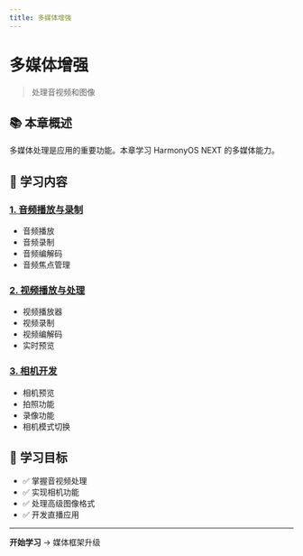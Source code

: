 ```yaml
---
title: 多媒体增强
---
```


# 多媒体增强

> 处理音视频和图像

## 📚 本章概述

多媒体处理是应用的重要功能。本章学习 HarmonyOS NEXT 的多媒体能力。

## 📖 学习内容

### [1. 音频播放与录制](01-音频播放与录制.md)
- 音频播放
- 音频录制
- 音频编解码
- 音频焦点管理

### [2. 视频播放与处理](02-视频播放与处理.md)
- 视频播放器
- 视频录制
- 视频编解码
- 实时预览

### [3. 相机开发](03-相机开发.md)
- 相机预览
- 拍照功能
- 录像功能
- 相机模式切换

## 🎯 学习目标

- ✅ 掌握音视频处理
- ✅ 实现相机功能
- ✅ 处理高级图像格式
- ✅ 开发直播应用

---

**开始学习** → 媒体框架升级
